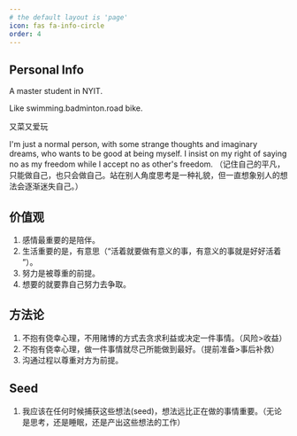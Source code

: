 ```yaml
---
# the default layout is 'page'
icon: fas fa-info-circle
order: 4
---
```


## Personal Info
A master student in NYIT.

Like swimming.badminton.road bike.

又菜又爱玩

I'm just a normal person, with some strange thoughts and imaginary dreams, who wants to be good at being myself. I insist  on my right of saying no as my freedom while I accept no as other's freedom. （记住自己的平凡，只能做自己，也只会做自己。站在别人角度思考是一种礼貌，但一直想象别人的想法会逐渐迷失自己。）

## 价值观
1. 感情最重要的是陪伴。
2. 生活重要的是，有意思（“活着就要做有意义的事，有意义的事就是好好活着 ”）。
3. 努力是被尊重的前提。
4. 想要的就要靠自己努力去争取。

## 方法论
1. 不抱有侥幸心理，不用赌博的方式去贪求利益或决定一件事情。（风险>收益）
2. 不抱有侥幸心理，做一件事情就尽己所能做到最好。（提前准备>事后补救）
3. 沟通过程以尊重对方为前提。

## Seed
1. 我应该在任何时候捕获这些想法(seed)，想法远比正在做的事情重要。（无论是思考，还是睡眠，还是产出这些想法的工作）

